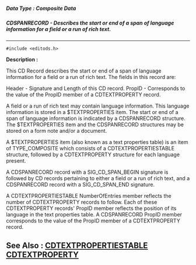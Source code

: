 ##### Data Type : Composite Data
##### CDSPANRECORD - Describes the start or end of a span of language information for a field or a run of rich text. 
---
```
#include <editods.h>
```
**Description :**

 
This CD Record describes the start or end of a span of language information for 
a field or a run of rich text. The fields in this record are:

Header - Signature and Length of this CD record.
PropID - Corresponds to the value of the PropID member of a CDTEXTPROPERTY 
record.

A field or a run of rich text may contain language information. This language 
information is stored in a $TEXTPROPERTIES item. The start or end of a span of 
language information is indicated by a CDSPANRECORD structure. The 
$TEXTPROPERTIES item and the CDSPANRECORD structures may be stored on a form 
note and/or a document.

A $TEXTPROPERTIES item (also known as a text properties table) is an item of 
TYPE_COMPOSITE which consists of a CDTEXTPROPERTIESTABLE structure, followed by 
a CDTEXTPROPERTY structure for each language present. 

A CDSPANRECORD record with a SIG_CD_SPAN_BEGIN signature is followed by CD 
records pertaining to either a field or a run of rich text, and a CDSPANRECORD 
record with a SIG_CD_SPAN_END signature.  

A CDTEXTPROPERTIESTABLE NumberOfEntries member reflects the number of 
CDTEXTPROPERTY records to follow. Each of these CDTEXTPROPERTY records' PropID 
member reflects the position of its language in the text properties table. A 
CDSPANRECORD PropID member corresponds to the value of the PropID member of a 
CDTEXTPROPERTY record.

**See Also :**
[CDTEXTPROPERTIESTABLE](/reference/Data/CDTEXTPROPERTIESTABLE)
[CDTEXTPROPERTY](/reference/Data/CDTEXTPROPERTY)
---
